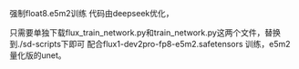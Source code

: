 强制float8.e5m2训练
代码由deepseek优化，

只需要单独下载flux_train_network.py和train_network.py这两个文件，替换到./sd-scripts下即可
配合flux1-dev2pro-fp8-e5m2.safetensors  训练，e5m2量化版的unet。

